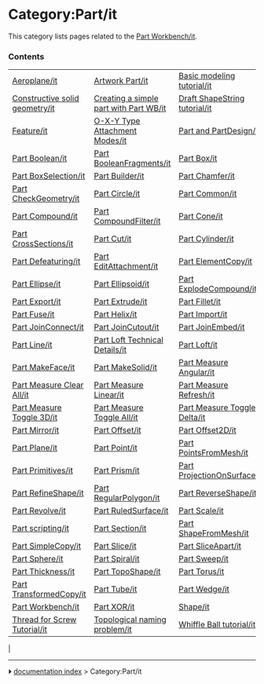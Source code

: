 # Category:Part/it
This category lists pages related to the [Part Workbench/it](Part_Workbench/it.md).

### Contents

|     |     |     |
| --- | --- | --- |
| [Aeroplane/it](Aeroplane/it.md) | [Artwork Part/it](Artwork_Part/it.md) | [Basic modeling tutorial/it](Basic_modeling_tutorial/it.md) |
| [Constructive solid geometry/it](Constructive_solid_geometry/it.md) | [Creating a simple part with Part WB/it](Creating_a_simple_part_with_Part_WB/it.md) | [Draft ShapeString tutorial/it](Draft_ShapeString_tutorial/it.md) |
| [Feature/it](Feature/it.md) | [O-X-Y Type Attachment Modes/it](O-X-Y_Type_Attachment_Modes/it.md) | [Part and PartDesign/it](Part_and_PartDesign/it.md) |
| [Part Boolean/it](Part_Boolean/it.md) | [Part BooleanFragments/it](Part_BooleanFragments/it.md) | [Part Box/it](Part_Box/it.md) |
| [Part BoxSelection/it](Part_BoxSelection/it.md) | [Part Builder/it](Part_Builder/it.md) | [Part Chamfer/it](Part_Chamfer/it.md) |
| [Part CheckGeometry/it](Part_CheckGeometry/it.md) | [Part Circle/it](Part_Circle/it.md) | [Part Common/it](Part_Common/it.md) |
| [Part Compound/it](Part_Compound/it.md) | [Part CompoundFilter/it](Part_CompoundFilter/it.md) | [Part Cone/it](Part_Cone/it.md) |
| [Part CrossSections/it](Part_CrossSections/it.md) | [Part Cut/it](Part_Cut/it.md) | [Part Cylinder/it](Part_Cylinder/it.md) |
| [Part Defeaturing/it](Part_Defeaturing/it.md) | [Part EditAttachment/it](Part_EditAttachment/it.md) | [Part ElementCopy/it](Part_ElementCopy/it.md) |
| [Part Ellipse/it](Part_Ellipse/it.md) | [Part Ellipsoid/it](Part_Ellipsoid/it.md) | [Part ExplodeCompound/it](Part_ExplodeCompound/it.md) |
| [Part Export/it](Part_Export/it.md) | [Part Extrude/it](Part_Extrude/it.md) | [Part Fillet/it](Part_Fillet/it.md) |
| [Part Fuse/it](Part_Fuse/it.md) | [Part Helix/it](Part_Helix/it.md) | [Part Import/it](Part_Import/it.md) |
| [Part JoinConnect/it](Part_JoinConnect/it.md) | [Part JoinCutout/it](Part_JoinCutout/it.md) | [Part JoinEmbed/it](Part_JoinEmbed/it.md) |
| [Part Line/it](Part_Line/it.md) | [Part Loft Technical Details/it](Part_Loft_Technical_Details/it.md) | [Part Loft/it](Part_Loft/it.md) |
| [Part MakeFace/it](Part_MakeFace/it.md) | [Part MakeSolid/it](Part_MakeSolid/it.md) | [Part Measure Angular/it](Part_Measure_Angular/it.md) |
| [Part Measure Clear All/it](Part_Measure_Clear_All/it.md) | [Part Measure Linear/it](Part_Measure_Linear/it.md) | [Part Measure Refresh/it](Part_Measure_Refresh/it.md) |
| [Part Measure Toggle 3D/it](Part_Measure_Toggle_3D/it.md) | [Part Measure Toggle All/it](Part_Measure_Toggle_All/it.md) | [Part Measure Toggle Delta/it](Part_Measure_Toggle_Delta/it.md) |
| [Part Mirror/it](Part_Mirror/it.md) | [Part Offset/it](Part_Offset/it.md) | [Part Offset2D/it](Part_Offset2D/it.md) |
| [Part Plane/it](Part_Plane/it.md) | [Part Point/it](Part_Point/it.md) | [Part PointsFromMesh/it](Part_PointsFromMesh/it.md) |
| [Part Primitives/it](Part_Primitives/it.md) | [Part Prism/it](Part_Prism/it.md) | [Part ProjectionOnSurface/it](Part_ProjectionOnSurface/it.md) |
| [Part RefineShape/it](Part_RefineShape/it.md) | [Part RegularPolygon/it](Part_RegularPolygon/it.md) | [Part ReverseShape/it](Part_ReverseShape/it.md) |
| [Part Revolve/it](Part_Revolve/it.md) | [Part RuledSurface/it](Part_RuledSurface/it.md) | [Part Scale/it](Part_Scale/it.md) |
| [Part scripting/it](Part_scripting/it.md) | [Part Section/it](Part_Section/it.md) | [Part ShapeFromMesh/it](Part_ShapeFromMesh/it.md) |
| [Part SimpleCopy/it](Part_SimpleCopy/it.md) | [Part Slice/it](Part_Slice/it.md) | [Part SliceApart/it](Part_SliceApart/it.md) |
| [Part Sphere/it](Part_Sphere/it.md) | [Part Spiral/it](Part_Spiral/it.md) | [Part Sweep/it](Part_Sweep/it.md) |
| [Part Thickness/it](Part_Thickness/it.md) | [Part TopoShape/it](Part_TopoShape/it.md) | [Part Torus/it](Part_Torus/it.md) |
| [Part TransformedCopy/it](Part_TransformedCopy/it.md) | [Part Tube/it](Part_Tube/it.md) | [Part Wedge/it](Part_Wedge/it.md) |
| [Part Workbench/it](Part_Workbench/it.md) | [Part XOR/it](Part_XOR/it.md) | [Shape/it](Shape/it.md) |
| [Thread for Screw Tutorial/it](Thread_for_Screw_Tutorial/it.md) | [Topological naming problem/it](Topological_naming_problem/it.md) | [Whiffle Ball tutorial/it](Whiffle_Ball_tutorial/it.md) |
|



---
⏵ [documentation index](../README.md) > Category:Part/it
